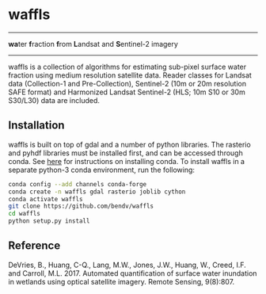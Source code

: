 # waffls
---------

**wa**ter **f**raction **f**rom **L**andsat and **S**entinel-2 imagery

----------------------------------------------------------------------------------------

waffls is a collection of algorithms for estimating sub-pixel surface water fraction using medium resolution satellite data. Reader classes for Landsat data (Collection-1 and Pre-Collection), Sentinel-2 (10m or 20m resolution SAFE format) and Harmonized Landsat Sentinel-2 (HLS; 10m S10 or 30m S30/L30) data are included.

## Installation

waffls is built on top of gdal and a number of python libraries. The rasterio and pyhdf libraries must be installed first, and can be accessed through conda. See [here](https://conda.io/docs/user-guide/install/index.html) for instructions on installing conda. To install waffls in a separate python-3 conda environment, run the following:

```bash
conda config --add channels conda-forge
conda create -n waffls gdal rasterio joblib cython
conda activate waffls
git clone https://github.com/bendv/waffls
cd waffls
python setup.py install
```

## Reference

DeVries, B., Huang, C-Q., Lang, M.W., Jones, J.W., Huang, W., Creed, I.F. and Carroll, M.L. 2017. Automated quantification of surface water inundation in wetlands using optical satellite imagery. Remote Sensing, 9(8):807.
